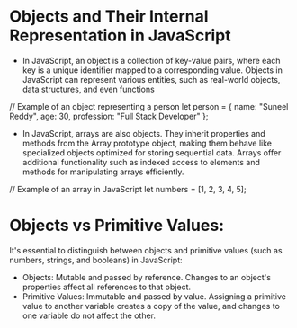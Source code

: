 # Objects and Their Internal Representation in JavaScript

- In JavaScript, an object is a collection of key-value pairs, where each key is a unique identifier mapped to a corresponding value. Objects in JavaScript can represent various entities, such as real-world objects, data structures, and even functions

// Example of an object representing a person
let person = {
    name: "Suneel Reddy",
    age: 30,
    profession: "Full Stack Developer"
};

- In JavaScript, arrays are also objects. They inherit properties and methods from the Array prototype object, making them behave like specialized objects optimized for storing sequential data. Arrays offer additional functionality such as indexed access to elements and methods for manipulating arrays efficiently.

// Example of an array in JavaScript
let numbers = [1, 2, 3, 4, 5];

# Objects vs Primitive Values:
It's essential to distinguish between objects and primitive values (such as numbers, strings, and booleans) in JavaScript:

- Objects: Mutable and passed by reference. Changes to an object's properties affect all references to that object.
- Primitive Values: Immutable and passed by value. Assigning a primitive value to another variable creates a copy of the value, and changes to one variable do not affect the other.
